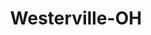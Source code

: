 ---
title: Westerville-OH
slug: westerville-oh
f_state:
- cms/state/ohio.md
f_locations:
- cms/payday-loan/advance-america-2112.md
- cms/payday-loan/always-payday-4089.md
- cms/payday-loan/always-payday-4094.md
- cms/payday-loan/buckeye-check-cashing-5490.md
- cms/payday-loan/cashland-9209.md
- cms/payday-loan/cashland-9287.md
- cms/payday-loan/checksmart-14762.md
- cms/payday-loan/checksmart-14806.md
- cms/payday-loan/ez-cash-17267.md
- cms/payday-loan/national-check-cashers-22754.md
- cms/payday-loan/roy-b-bryant-26096.md
updated-on: '2024-05-30T13:41:28.615Z'
created-on: '2024-05-30T13:41:28.615Z'
published-on: '2024-05-30T13:54:32.469Z'
f_city: Westerville
layout: '[city].html'
tags: city
---